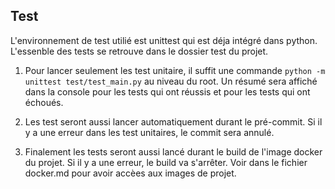 ## Test

L'environnement de test utilié est unittest qui est déja intégré dans python. L'essenble des tests
se retrouve dans le dossier test du projet.

1. Pour lancer seulement les test unitaire, il suffit une commande `python -m unittest test/test_main.py` au niveau du root. Un résumé sera affiché dans la console pour les tests qui ont réussis et pour les tests qui ont échoués.

2. Les test seront aussi lancer automatiquement durant le pré-commit. Si il y a une erreur dans les test unitaires, le commit sera annulé.

3. Finalement les tests seront aussi lancé durant le build de l'image docker du projet. Si il y a une erreur, le build va s'arrêter. Voir dans le fichier docker.md pour avoir accèes aux images de projet.

